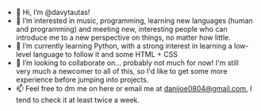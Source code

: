 - 👋 Hi, I’m @davytautas!
- 👀 I’m interested in music, programming, learning new languages (human and programming) and meeting new, interesting people who can introduce me to a new perspective on things, 
no matter how little.
- 🌱 I’m currently learning Python, with a strong interest in learning a low-level language to follow it and some HTML + CSS
- 💞️ I’m looking to collaborate on... probably not much for now! I'm still very much a newcomer to all of this, so I'd like to get some more experience before jumping into projects.
- 📫 Feel free to dm me on here or email me at danijoe0804@gmail.com, I tend to check it at least twice a week.

